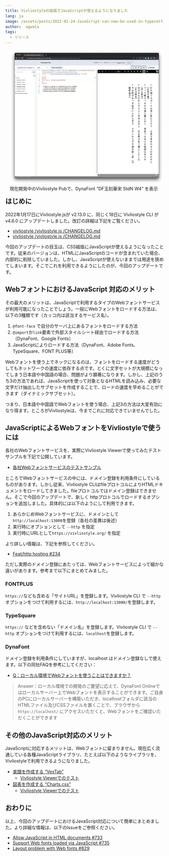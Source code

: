 ```yaml
---
title: Vivliostyleの組版でJavaScriptが使えるようになりました
lang: ja
image: /assets/posts/2022-01-24-JavaScript-can-now-be-used-in-typesetting-by-Vivliostyle/fig-1.png
author:  ogwata
tags:
  - リリース
---
```

<div style="float: right; margin: 0 0 1em 1em;"><img src="/assets/posts/2022-01-24-JavaScript-can-now-be-used-in-typesetting-by-Vivliostyle/fig-1.png" alt="JavaScript can now be used in typesetting by Vivliostyle" style="width: 620px;" /><figcaption>現在開発中のVivliostyle Pubで、DynaFont “DF玉刻華宋 StdN W4” を表示</figcaption></div>

## はじめに

2022年1月17日にVivliostyle.jsが v2.13.0 に、同じく18日に Vivliostyle CLI が v4.6.0 にアップデートしました。改訂の詳細は下記をご覧ください。

- [vivliostyle /vivliostyle.js /CHANGELOG.md](https://github.com/vivliostyle/vivliostyle.js/blob/master/CHANGELOG.md)
- [vivliostyle /vivliostyle.js /CHANGELOG.md](https://github.com/vivliostyle/vivliostyle-cli/blob/main/CHANGELOG.md)

今回のアップデートの目玉は、CSS組版にJavaScriptが使えるようになったことです。従来のバージョンは、HTMLにJavaScriptのコードが含まれていた場合、内部的に削除していました。しかし、JavaScriptが使えないままでは用途を狭めてしまいます。そこでこれを利用できるようにしたのが、今回のアップデートです。

## WebフォントにおけるJavaScript 対応のメリット

その最大のメリットは、JavaScriptで利用するタイプのWebフォントサービスが利用可能になったことでしょう。一般にWebフォントをロードする方法は、以下の3種類です（カッコ内は該当するサービス名）。

1. `@font-face` で自分のサーバ上にあるフォントをロードする方法
2. `@import`か`link`要素で外部スタイルシート経由でロードする方法（DynaFont、Google Fonts）
3. JavaScriptによりロードする方法（DynaFont、Adobe Fonts、TypeSquare、FONT PLUS等）

Webフォントを使う上でネックになるのは、フォントをロードする速度がどうしてもネットワークの速度に依存する点です。とくに文字セットが大規模になってしまう日本語や中国語の場合、問題がより顕著になります。しかし、上記のうち3の方法であれば、JavaScriptを使って対象となるHTMLを読み込み、必要な文字だけ抽出したサブセットを作成することで、ロードの速度を早めることができます（ダイナミックサブセット）。

つまり、日本語や中国語でWebフォントを使う場合、上記3の方法は大変有効になり得ます。ところがVivliostyleは、今までこれに対応できていませんでした。

## JavaScriptによるWebフォントをVivliostyleで使うには

各社のWebフォントサービスを、実際にVivliostyle Viewerで使ってみたテストサンプルを下記で公開しています。

- [各社Webフォントサービスのテストサンプル](https://github.com/vivliostyle/vivliostyle.js/issues/735#issuecomment-1006275491)

ところでWebフォントサービスの中には、ドメイン登録を利用条件にしているものがあります。しかし従来、Vivliostyle CLIはfileプロトコルによりHTMLドキュメントをロードしてきました。fileプロトコルではドメイン登録はできません。そこで今回のアップデートで、新しく httpプロトコルでロードするオプションを追加しました。具体的には以下のようにして利用できます。

1. あらかじめWebフォントサービスに、ドメインとして `http://localhost:13000`を登録（各社の差異は後述）
2. 実行時にオプションとして `--http` を指定
3. 実行時にURLとして`https://vivliostyle.org/` を指定

より詳しい情報は、下記を参照してください。

- [ Feat/http hosting #234 ](https://github.com/vivliostyle/vivliostyle-cli/pull/234)

ただし実際のドメイン登録にあたっては、Webフォントサービスによって細かな違いがあります。参考まで以下にまとめてみました。

### FONTPLUS

`https://`なども含める「サイトURL」を登録します。Vivliostyle CLI で `--http` オプションをつけて利用するには、`http://localhost:13000/`を登録します。

### TypeSquare

`https://` などを含めない「ドメイン名」を登録します。Vivliostyle CLI で `--http` オプションをつけて利用するには、`localhost`を登録します。

### DynaFont

ドメイン登録を利用条件にしていますが、localhost はドメイン登録なしで使えます。以下の同社FAQを参考にしてください：

- [Q：ローカル環境でWebフォントを使うことはできますか？<i class="fas fa-external-link-alt"></i>](https://www.dynacw.co.jp/support/support_faq_detail.aspx?qid=456&fcid=223)

> Answer：ローカル環境での開発のご要望に応えて、DynaFont Onlineではローカルサーバー上でWebフォントを表示することができます。ご自身のPCにローカルサーバーを構築いただき、localhostフォルダに該当のHTMLファイル及びCSSファイルを置くことで、ブラウザから `https://localhost/` にアクセスいただくと、Webフォントをご確認いただくことができます

## その他のJavaScript対応のメリット

JavaScriptに対応するメリットは、Webフォントに留まりません。現在広く流通している各種JavaScriptライブラリ、たとえば以下のようなライブラリを、Vivliostyleで利用できるようになりました。

- [楽譜を作成する “VexTab”<i class="fas fa-external-link-alt"></i>](http://vexflow.com/vextab/tutorial.html)
    - [Vivliostyle Viewerでのテスト](https://vivliostyle.vercel.app/#src=https://raw.githack.com/0xfe/vextab/master/doc/tutorial.html)
- [図表を作成する “Charts.css”<i class="fas fa-external-link-alt"></i>](https://chartscss.org)
    - [Vivliostyle Viewerでのテスト](https://vivliostyle.vercel.app/#src=https://raw.githack.com/zopyx/print-css-rocks/master/lessons/lesson-chart-js/index.html)

## おわりに

以上、今回のアップデートにおけるJavaScript対応について簡単にまとめました。より詳細な情報は、以下のIssueをご参照ください。

- [Allow JavaScript in HTML documents #733](https://github.com/vivliostyle/vivliostyle.js/issues/733)
- [Support Web fonts loaded via JavaScript #735](https://github.com/vivliostyle/vivliostyle.js/issues/735)
- [Layout problem with Web fonts #829](https://github.com/vivliostyle/vivliostyle.js/issues/829)